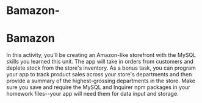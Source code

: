 # Bamazon-

# Bamazon
In this activity, you'll be creating an Amazon-like storefront with the MySQL skills you learned this unit. The app will take in orders from customers and deplete stock from the store's inventory. As a bonus task, you can program your app to track product sales across your store's departments and then provide a summary of the highest-grossing departments in the store. Make sure you save and require the MySQL and Inquirer npm packages in your homework files--your app will need them for data input and storage.
